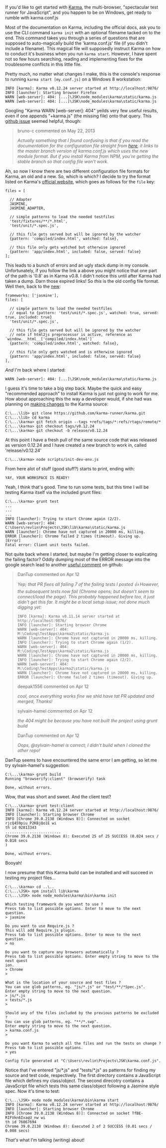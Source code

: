 If you'd like to get started with [Karma](http://karma-runner.github.io/), the multi-browser, "spectacular test runner for JavaScript", and you happen to be on Windows, get ready to rumble with karma.conf.js

Most of the documentation on Karma, including the official docs, ask you to use the CLI command ```karma init``` with an optional filename tacked on to the end. This command takes you through a series of questions that are supposed to auto-magically build the 'karma.conf.js' file (if you didn't include a filename). This magical file will supposedly instruct Karma on how to conduct it's business when you run ```karma start```. However, I have spent not so few hours searching, reading and implementing fixes for the troublesome conflicts in this little file. 

Pretty much, no matter what changes I make, this is the console's response to running ```karma start [my.conf.js]``` on a Windows 8 workstation:
```
INFO [karma]: Karma v0.12.24 server started at http://localhost:9876/
INFO [launcher]: Starting browser Firefox
WARN [web-server]: 404: [...]\JSK\node_modules\karma\static/karma.js
WARN [web-server]: 404: [...]\JSK\node_modules\karma\static/karma.js
```

Googling "Karma WARN [web-server]: 404" yeilds very few useful results, even if one appends "+karma.js" (the missing file) onto that query. This [github issue](https://github.com/karma-runner/karma/issues/554) seemed helpful, though:

> bruno-c commented on May 22, 2013
>
> _Actually something that I found confusing is that if 
> you read the documentation for the configuration file 
> straight from [here](https://github.com/karma-runner/karma/issues/554), it links to the master branch 
> version of karma.conf.js which uses the new module format. 
> But if you install Karma from NPM, you're getting the 
> stable branch so that config file won't work._

Ah, so now I know there are two different configuration file formats for Karma, an old and a new. So, which is which? I decide to try the format listed on Karma's [official website](http://karma-runner.github.io/0.8/config/files.html), which goes as follows for the ```file``` key:
```
files = [

  // Adapter
  JASMINE,
  JASMINE_ADAPTER,

  // simple patterns to load the needed testfiles
  'test/fixtures/**/*.html',
  'test/unit/*.spec.js',

  // this file gets served but will be ignored by the watcher
  {pattern: 'compiled/index.html', watched: false},

  // this file only gets watched but otherwise ignored
  {pattern: 'app/index.html', included: false, served: false}
];
```

This leads to a bunch of errors and an ugly stack dump in my console. Unfortunately, if you follow the link a above you might notice that one part of the path is '0.8' as in Karma v0.8. I didn't notice this until after Karma had taken a dump. Darn those expired links! So *this* is the old config file format. Well then, back to the [new](http://karma-runner.github.io/0.12/config/files.html):  
```
frameworks: ['jasmine'],
files: [

  // simple pattern to load the needed testfiles
  // equal to {pattern: 'test/unit/*.spec.js', watched: true, served: true, included: true}
  'test/unit/*.spec.js',

  // this file gets served but will be ignored by the watcher
  // note if html2js preprocessor is active, reference as `window.__html__['compiled/index.html']`
  {pattern: 'compiled/index.html', watched: false},

  // this file only gets watched and is otherwise ignored
  {pattern: 'app/index.html', included: false, served: false}
],
```

*And* I'm back where I started:
```
WARN [web-server]: 404: [...]\JSK\node_modules\karma\static/karma.js
```

I guess it's time to take a big step back. Maybe the quick and easy "recommended approach" to install Karma is just not going to work for me. How about approaching this the way a developer would, if she had was planning on [making changes](http://karma-runner.github.io/0.12/dev/making-changes.html) to the Karma source:
```
C:\...\lib> git clone https://github.com/karma-runner/karma.git
C:\...\lib> cd karma
C:\...\karma> git fetch origin --tags +refs/tags/*:refs/rtags/remote/*
C:\...\karma> git checkout tags/v0.12.24
C:\...\karma> git checkout -b release/v0.12.24
```

At this point I have a fresh pull of the same source code that was released as version 0.12.24 and I have created a new branch to work in, called 'release/v0.12.24'
```
C:\...\karma> node scripts/init-dev-env.js
```

From here alot of stuff (good stuff?) starts to print, ending with:
```
YAY, YOUR WORKSPACE IS READY!
```

Yeah, I think that's good. Time to run some tests, but this time I will be testing Karma itself via the included grunt files:
```
C:\...\karma> grunt test
...
...
...
INFO [launcher]: Trying to start Chrome again (2/2).
WARN [web-server]: 404: C:\Users\revlin\Projects\JSK\lib\karma\static/karma.js
WARN [launcher]: Chrome have not captured in 20000 ms, killing.
ERROR [launcher]: Chrome failed 2 times (timeout). Giving up.
[Error]
Fatal error: Client unit tests failed.

```

Not quite back where I started, but maybe I'm getting closer to explicating the failing factor? Oddly dumping most of the ERROR message into the google search lead to another [useful comment](https://github.com/karma-runner/karma/issues/1028) on github:

> DanTup commented on Apr 12
>
> _Yep; that PR fixes all failing 7 of the failing tests I posted :thumbsup:
> However, the subsequent tests now fail (Chrome opens; but doesn't seem to 
> connect/load the page). This probably happened before too, it just didn't 
> get this far. It might be a local setup issue; not done much digging yet:_
> ```
> INFO [karma]: Karma v0.11.14 server started at http://localhost:9876/
> INFO [launcher]: Starting browser Chrome
> WARN [web-server]: 404: M:\Coding\TestApps\karma2\static/karma.js
> WARN [launcher]: Chrome have not captured in 20000 ms, killing.
> INFO [launcher]: Trying to start Chrome again (1/2).
> WARN [web-server]: 404: M:\Coding\TestApps\karma2\static/karma.js
> WARN [launcher]: Chrome have not captured in 20000 ms, killing.
> INFO [launcher]: Trying to start Chrome again (2/2).
> WARN [web-server]: 404: M:\Coding\TestApps\karma2\static/karma.js
> WARN [launcher]: Chrome have not captured in 20000 ms, killing.
> ERROR [launcher]: Chrome failed 2 times (timeout). Giving up.
> ```
>
> deepak1556 commented on Apr 12
>
> _cool, once everything works fine we shld have tat PR updated and merged, Thanks!_
>
>
> sylvain-hamel commented on Apr 12
>
> _the 404 might be because you have not built the project using grunt build_
>
>
> DanTup commented on Apr 12
>
> _Oops, @sylvain-hamel is correct; I didn't build when I cloned the other repo!_
>

DanTup seems to have encountered the same error I am getting, so let me try sylvain-hamel's suggestion:
```
C:\...\karma> grunt build
Running "browserify:client" (browserify) task

Done, without errors.
```

Wow, that was short and sweet. And the client test?
```
C:\...\karma> grunt test:client
INFO [karma]: Karma v0.12.24 server started at http://localhost:9876/
INFO [launcher]: Starting browser Chrome
INFO [Chrome 39.0.2138 (Windows 8)]: Connected on socket rjcQ459piu_P2KBjQo1E wi
th id 92813343
.........................
Chrome 39.0.2138 (Windows 8): Executed 25 of 25 SUCCESS (0.024 secs / 0.018 secs
)

Done, without errors.

```

Booyah! 

I now presume that this Karma build can be installed and will succeed in testing my project files...
```
C:\...\karma> cd ..\..
C:\...\JSK> npm install lib\karma
C:\...\JSK> node node_modules\karma\bin\karma init

Which testing framework do you want to use ?
Press tab to list possible options. Enter to move to the next question.
> jasmine

Do you want to use Require.js ?
This will add Require.js plugin.
Press tab to list possible options. Enter to move to the next question.
> no

Do you want to capture any browsers automatically ?
Press tab to list possible options. Enter empty string to move to the next quest
ion.
> Chrome
>

What is the location of your source and test files ?
You can use glob patterns, eg. "js/*.js" or "test/**/*Spec.js".
Enter empty string to move to the next question.
> js/*.js
> tests/*.js
>

Should any of the files included by the previous patterns be excluded ?
You can use glob patterns, eg. "**/*.swp".
Enter empty string to move to the next question.
> karma.conf.js
>

Do you want Karma to watch all the files and run the tests on change ?
Press tab to list possible options.
> yes

Config file generated at "C:\Users\revlin\Projects\JSK\karma.conf.js".
```

Notice that I've entered "js/\*.js" and "tests/\*.js" as patterns for finding my source and test code, respectively. The first directory contains a JavaScript file which defines my class/object. The second direcotry contains a JavaScript file which tests this same class/object following a Jasmine style spec. Now it's time to test:

```
C:\...\JSK> node node_modules\karma\bin\karma start
INFO [karma]: Karma v0.12.24 server started at http://localhost:9876/
INFO [launcher]: Starting browser Chrome
INFO [Chrome 39.0.2138 (Windows 8)]: Connected on socket TfBE-RIFVkn6IxaqU_nw wi
th id 76067694
Chrome 39.0.2138 (Windows 8): Executed 2 of 2 SUCCESS (0.01 secs / 0.008 secs)
```
*That's* what I'm talking (writing) about!
